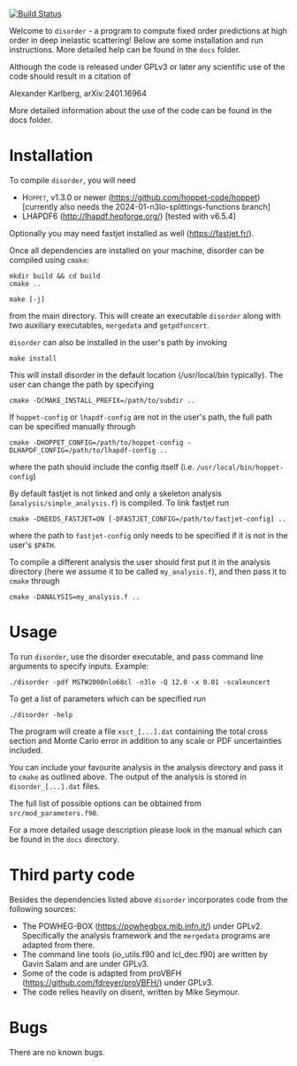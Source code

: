 [![Build Status](https://img.shields.io/github/actions/workflow/status/alexanderkarlberg/disorder/cmake-single-platform.yml?label=build&logo=github&style=flat-square)](https://github.com/alexanderkarlberg/disorder/actions/workflows/cmake-single-platform.yml)

Welcome to `disorder` - a program to compute fixed order predictions
at high order in deep inelastic scattering! Below are some
installation and run instructions. More detailed help can be found in
the `docs` folder.

Although the code is released under GPLv3 or later any scientific use of the code should result in a citation of

Alexander Karlberg, arXiv:2401.16964

More detailed information about the use of the code can be found in the docs folder.

Installation
============

To compile `disorder`, you will need

* <span style="font-variant:small-caps;">Hoppet</span>, v1.3.0 or newer (https://github.com/hoppet-code/hoppet) [currently also needs the 2024-01-n3lo-splittings-functions branch]
* LHAPDF6 (http://lhapdf.hepforge.org/) [tested with v6.5.4]

Optionally you may need fastjet installed as well
(https://fastjet.fr/).

Once all dependencies are installed on your machine, disorder can be
compiled using `cmake`:

	mkdir build && cd build
  	cmake ..

  	make [-j]

from the main directory. This will create an executable `disorder` along
with two auxiliary executables, `mergedata` and `getpdfuncert`.

`disorder` can also be installed in the user's path by invoking

	make install

This will install disorder in the default location (/usr/local/bin
typically). The user can change the path by specifying

	cmake -DCMAKE_INSTALL_PREFIX=/path/to/subdir ..

If `hoppet-config` or `lhapdf-config` are not in the user's path, the full
path can be specified manually through

	cmake -DHOPPET_CONFIG=/path/to/hoppet-config -DLHAPDF_CONFIG=/path/to/lhapdf-config ..

where the path should include the config itself
(i.e. `/usr/local/bin/hoppet-config`)

By default fastjet is not linked and only a skeleton analysis
(`analysis/simple_analysis.f`) is compiled. To link fastjet run

	cmake -DNEEDS_FASTJET=ON [-DFASTJET_CONFIG=/path/to/fastjet-config] ..

where the path to `fastjet-config` only needs to be specified if it is
not in the user's `$PATH`.

To compile a different analysis the user should first put it in the
analysis directory (here we assume it to be called `my_analysis.f`),
and then pass it to `cmake` through

	cmake -DANALYSIS=my_analysis.f ..

Usage
=====

To run `disorder`, use the disorder executable, and pass command
line arguments to specify inputs. Example:

	./disorder -pdf MSTW2008nlo68cl -n3lo -Q 12.0 -x 0.01 -scaleuncert


To get a list of parameters which can be specified run

	./disorder -help
   
The program will create a file `xsct_[...].dat` containing the total
cross section and Monte Carlo error in addition to any scale or PDF
uncertainties included.

You can include your favourite analysis in the analysis directory and
pass it to `cmake` as outlined above. The output of the analysis is stored
in `disorder_[...].dat` files.

The full list of possible options can be obtained from
`src/mod_parameters.f90`.

For a more detailed usage description please look in the manual which
can be found in the `docs` directory.

Third party code
================

Besides the dependencies listed above `disorder` incorporates code from the following sources:

* The POWHEG-BOX (https://powhegbox.mib.infn.it/) under GPLv2. Specifically the analysis framework and the `mergedata` programs are adapted from there.
* The command line tools (io_utils.f90 and lcl_dec.f90) are written by Gavin Salam and are under GPLv3. 
* Some of the code is adapted from proVBFH (https://github.com/fdreyer/proVBFH/) under GPLv3.
* The code relies heavily on disent, written by Mike Seymour. 

Bugs
====

There are no known bugs.
